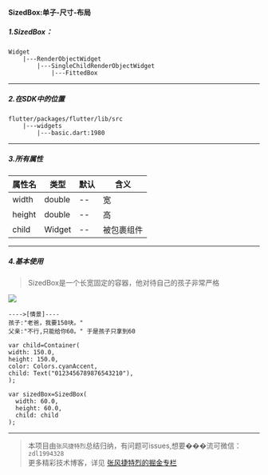#### SizedBox:单子-尺寸-布局

##### 1.SizedBox：

```
Widget 
    |---RenderObjectWidget
        |---SingleChildRenderObjectWidget
            |---FittedBox
```

---

##### 2.在SDK中的位置

```
flutter/packages/flutter/lib/src
    |---widgets
        |---basic.dart:1980
```


---


##### 3.所有属性

属性名 | 类型 | 默认|含义
---|---|---|---
width| double|--|宽
height| double|--|高
child | Widget|--|被包裹组件

---

##### 4.基本使用
>SizedBox是一个长宽固定的容器，他对待自己的孩子非常严格

![](https://user-gold-cdn.xitu.io/2019/7/8/16bd1e8bcddea9ce?w=776&h=255&f=png&s=21954)

```
---->[情景]----
孩子:"老爸，我要150块。"
父亲:"不行,只能给你60。" 于是孩子只拿到60

var child=Container(
width: 150.0,
height: 150.0,
color: Colors.cyanAccent,
child: Text("0123456789876543210"),
);

var sizedBox=SizedBox(
  width: 60.0,
  height: 60.0,
  child: child
);
```

---

>本项目由`张风捷特烈`总结归纳，有问题可issues,想要���流可微信：`zdl1994328`  
更多精彩技术博客，详见 [张风捷特烈的掘金专栏](https://juejin.im/user/5b42c0656fb9a04fe727eb37)